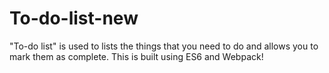 # To-do-list-new
"To-do list" is used to lists the things that you need to do and allows you to mark them as complete. This is built using ES6 and Webpack!
